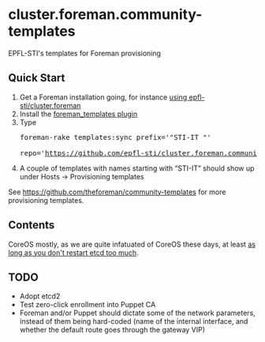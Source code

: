# cluster.foreman.community-templates
EPFL-STI's templates for Foreman provisioning 

## Quick Start

1. Get a Foreman installation going, for instance [using epfl-sti/cluster.foreman](https://github.com/epfl-sti/cluster.foreman)
1. Install the [foreman_templates plugin](https://github.com/theforeman/foreman_templates)
2. Type <pre>foreman-rake templates:sync prefix='"STI-IT "' \
          repo='https://github.com/epfl-sti/cluster.foreman.community-templates.git'</pre>
3. A couple of templates with names starting with “STI-IT” should show up under Hosts → Provisioning templates

See https://github.com/theforeman/community-templates for more provisioning templates.

## Contents

CoreOS mostly, as we are quite infatuated of CoreOS these days, at least [as long as you don't restart etcd too much](https://github.com/coreos/etcd/issues/863).

## TODO

* Adopt etcd2
* Test zero-click enrollment into Puppet CA
* Foreman and/or Puppet should dictate some of the network parameters, instead of them being hard-coded (name of the internal interface, and whether the default route goes through the gateway VIP)
